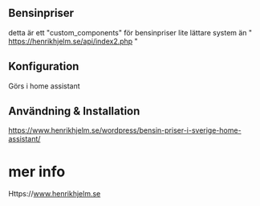 ﻿## Bensinpriser
detta är ett "custom_components" för bensinpriser
lite lättare system än " https://henrikhjelm.se/api/index2.php "



## Konfiguration
Görs i home assistant

## Användning & Installation
https://www.henrikhjelm.se/wordpress/bensin-priser-i-sverige-home-assistant/

# mer info
Https://www.henrikhjelm.se
